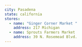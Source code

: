 ```yaml
---
city: Pasadena
state: california
stores:
  - name: "Ginger Corner Market "
    address: 217 Michigan
  - name: Sprouts Farmers Market
    address: 39 N. Rosemead Blvd.
---
```

